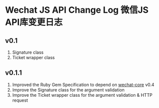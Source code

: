 # Wechat JS API Change Log 微信JS API库变更日志

## v0.1
1. Signature class
2. Ticket wrapper class

## v0.1.1
1. Improved the Ruby Gem Specification to depend on [wechat-core](https://github.com/topbitdu/wechat-core) v0.4
2. Improve the Signature class for the argument validation
3. Improve the Ticket wrapper class for the argument validation & HTTP request
